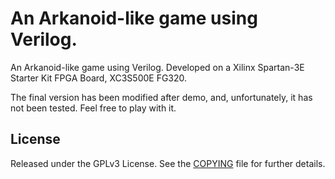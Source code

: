 An Arkanoid-like game using Verilog.
====================================

An Arkanoid-like game using Verilog.
Developed on a Xilinx Spartan-3E Starter Kit FPGA Board, XC3S500E FG320.

The final version has been modified after demo, and, unfortunately, it has not been tested.
Feel free to play with it.

License
-------

Released under the GPLv3 License.  See the [COPYING][copying] file for further details.

[copying]: https://github.com/shaform/ArkanoidOnVerilog/blob/master/COPYING
